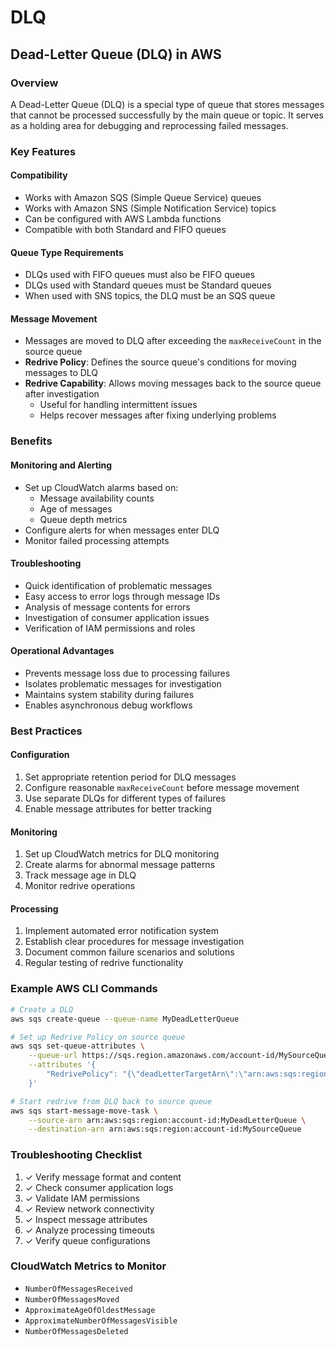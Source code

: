 # DLQ

## Dead-Letter Queue (DLQ) in AWS

### Overview

A Dead-Letter Queue (DLQ) is a special type of queue that stores messages that cannot be processed successfully by the main queue or topic. It serves as a holding area for debugging and reprocessing failed messages.

### Key Features

#### Compatibility

* Works with Amazon SQS (Simple Queue Service) queues
* Works with Amazon SNS (Simple Notification Service) topics
* Can be configured with AWS Lambda functions
* Compatible with both Standard and FIFO queues

#### Queue Type Requirements

* DLQs used with FIFO queues must also be FIFO queues
* DLQs used with Standard queues must be Standard queues
* When used with SNS topics, the DLQ must be an SQS queue

#### Message Movement

* Messages are moved to DLQ after exceeding the `maxReceiveCount` in the source queue
* **Redrive Policy**: Defines the source queue's conditions for moving messages to DLQ
* **Redrive Capability**: Allows moving messages back to the source queue after investigation
  * Useful for handling intermittent issues
  * Helps recover messages after fixing underlying problems

### Benefits

#### Monitoring and Alerting

* Set up CloudWatch alarms based on:
  * Message availability counts
  * Age of messages
  * Queue depth metrics
* Configure alerts for when messages enter DLQ
* Monitor failed processing attempts

#### Troubleshooting

* Quick identification of problematic messages
* Easy access to error logs through message IDs
* Analysis of message contents for errors
* Investigation of consumer application issues
* Verification of IAM permissions and roles

#### Operational Advantages

* Prevents message loss due to processing failures
* Isolates problematic messages for investigation
* Maintains system stability during failures
* Enables asynchronous debug workflows

### Best Practices

#### Configuration

1. Set appropriate retention period for DLQ messages
2. Configure reasonable `maxReceiveCount` before message movement
3. Use separate DLQs for different types of failures
4. Enable message attributes for better tracking

#### Monitoring

1. Set up CloudWatch metrics for DLQ monitoring
2. Create alarms for abnormal message patterns
3. Track message age in DLQ
4. Monitor redrive operations

#### Processing

1. Implement automated error notification system
2. Establish clear procedures for message investigation
3. Document common failure scenarios and solutions
4. Regular testing of redrive functionality

### Example AWS CLI Commands

```bash
# Create a DLQ
aws sqs create-queue --queue-name MyDeadLetterQueue

# Set up Redrive Policy on source queue
aws sqs set-queue-attributes \
    --queue-url https://sqs.region.amazonaws.com/account-id/MySourceQueue \
    --attributes '{
        "RedrivePolicy": "{\"deadLetterTargetArn\":\"arn:aws:sqs:region:account-id:MyDeadLetterQueue\",\"maxReceiveCount\":5}"
    }'

# Start redrive from DLQ back to source queue
aws sqs start-message-move-task \
    --source-arn arn:aws:sqs:region:account-id:MyDeadLetterQueue \
    --destination-arn arn:aws:sqs:region:account-id:MySourceQueue
```

### Troubleshooting Checklist

1. ✓ Verify message format and content
2. ✓ Check consumer application logs
3. ✓ Validate IAM permissions
4. ✓ Review network connectivity
5. ✓ Inspect message attributes
6. ✓ Analyze processing timeouts
7. ✓ Verify queue configurations

### CloudWatch Metrics to Monitor

* `NumberOfMessagesReceived`
* `NumberOfMessagesMoved`
* `ApproximateAgeOfOldestMessage`
* `ApproximateNumberOfMessagesVisible`
* `NumberOfMessagesDeleted`



